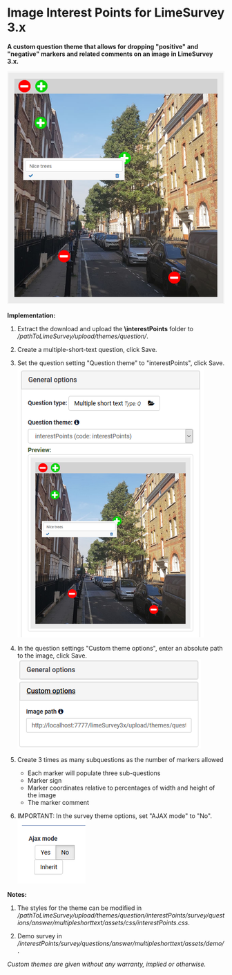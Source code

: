 # Image Interest Points for LimeSurvey 3.x
**A custom question theme that allows for dropping "positive" and "negative" markers and related comments on an image in LimeSurvey 3.x.**

![Image Interest Points](/interestPoints/survey/questions/answer/multipleshorttext/assets/images/interest_points_1.png)

**Implementation:**

1) Extract the download and upload the **\interestPoints** folder to */pathToLimeSurvey/upload/themes/question/*.

2) Create a multiple-short-text question, click Save.

3) Set the question setting "Question theme" to "interestPoints", click Save.  
![Image Select interestPoints](/interestPoints/survey/questions/answer/multipleshorttext/assets/images/interest_points_2.png)

4) In the question settings "Custom theme options", enter an absolute path to the image, click Save.  
![Image Enter path to image](/interestPoints/survey/questions/answer/multipleshorttext/assets/images/interest_points_3.png)

5) Create 3 times as many subquestions as the number of markers allowed
    - Each marker will populate three sub-questions
    - Marker sign
    - Marker coordinates relative to percentages of width and height of the image
    - The marker comment

6) IMPORTANT: In the survey theme options, set "AJAX mode" to "No".  
![Image Disable AJAX](/interestPoints/survey/questions/answer/multipleshorttext/assets/images/interest_points_4.png)

**Notes:**

1) The styles for the theme can be modified in */pathToLimeSurvey/upload/themes/question/interestPoints/survey/questions/answer/multipleshorttext/assets/css/interestPoints.css*.

2) Demo survey in */interestPoints/survey/questions/answer/multipleshorttext/assets/demo/*.
    
    
*Custom themes are given without any warranty, implied or otherwise.*
